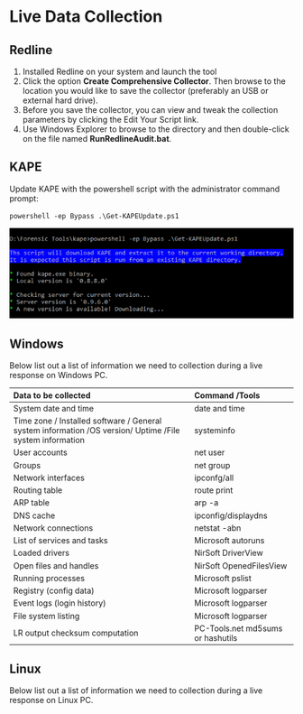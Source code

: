 # Live Data Collection

## Redline

1. Installed Redline on your system and launch the tool
2. Click the option **Create Comprehensive Collector**. Then browse to the location you would like to save the collector \(preferably an USB or external hard drive\).  
3. Before you save the collector, you can view and tweak the collection parameters by clicking the Edit Your Script link.
4. Use Windows Explorer to browse to the directory and then double-click on the file named **RunRedlineAudit.bat**.

## KAPE

Update KAPE with the powershell script with the administrator command prompt:

```
powershell -ep Bypass .\Get-KAPEUpdate.ps1
```

![](../.gitbook/assets/image%20%2816%29.png)

## Windows

Below list out a list of information we need to collection during a live response on Windows PC.

| Data to be collected | Command /Tools |
| :--- | :--- |
| System date and time | date and time |
| Time zone / Installed software / General system information /OS version/ Uptime /File system information | systeminfo |
| User accounts | net user |
| Groups | net group |
| Network interfaces | ipconfg/all |
| Routing table | route print |
| ARP table | arp -a |
| DNS cache | ipconfig/displaydns |
| Network connections | netstat -abn |
| List of services and tasks | Microsoft autoruns |
| Loaded drivers | NirSoft DriverView |
| Open files and handles | NirSoft OpenedFilesView |
| Running processes | Microsoft pslist |
| Registry \(config data\) | Microsoft logparser |
| Event logs \(login history\) | Microsoft logparser |
| File system listing | Microsoft logparser |
| LR output checksum computation | PC-Tools.net md5sums or hashutils |

## Linux

Below list out a list of information we need to collection during a live response on Linux PC.

